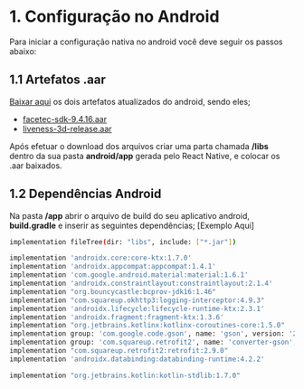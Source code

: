 # 1. Configuração no Android

Para iniciar a configuração nativa no android você deve seguir os passos abaixo:

## 1.1 Artefatos .aar

[Baixar aqui](https://github.com/oititec/liveness3d-bridge-rn/tree/master/android/app/libs) os dois artefatos atualizados do android, sendo eles;

- [facetec-sdk-9.4.16.aar](https://github.com/oititec/liveness3d-bridge-rn/blob/master/android/app/libs/facetec-sdk-9.4.16.aar)
- [liveness-3d-release.aar](https://github.com/oititec/liveness-android-sdk/blob/main/br/com/oititec/liveness-sdk/5.4.0/liveness3d-release.aar)

Após efetuar o download dos arquivos criar uma parta chamada **/libs** dentro da sua pasta **android/app** gerada pelo React Native, e colocar os .aar baixados.

## 1.2 Dependências Android

Na pasta **/app** abrir o arquivo de build do seu aplicativo android, **build.gradle** e inserir as seguintes dependências;
[Exemplo Aqui]

```sh
implementation fileTree(dir: "libs", include: ["*.jar"])

implementation 'androidx.core:core-ktx:1.7.0'
implementation 'androidx.appcompat:appcompat:1.4.1'
implementation 'com.google.android.material:material:1.6.1'
implementation 'androidx.constraintlayout:constraintlayout:2.1.4'
implementation "org.bouncycastle:bcprov-jdk16:1.46"
implementation "com.squareup.okhttp3:logging-interceptor:4.9.3"
implementation 'androidx.lifecycle:lifecycle-runtime-ktx:2.3.1'
implementation 'androidx.fragment:fragment-ktx:1.3.6'
implementation "org.jetbrains.kotlinx:kotlinx-coroutines-core:1.5.0"
implementation group: 'com.google.code.gson', name: 'gson', version: '2.9.0'
implementation group: 'com.squareup.retrofit2', name: 'converter-gson', version: '2.9.0'
implementation "com.squareup.retrofit2:retrofit:2.9.0"
implementation 'androidx.databinding:databinding-runtime:4.2.2'

implementation "org.jetbrains.kotlin:kotlin-stdlib:1.7.0"
```
